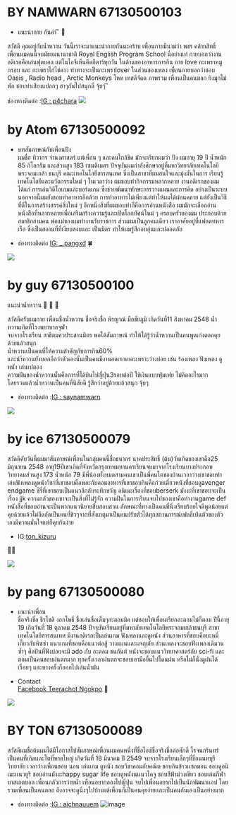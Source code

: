 
# BY NAMWARN 67130500103
* แนะนำกาย กันค่า  ิ ิ :biting_lip:

สวัสดี คุณอยู่กับน้ำหวาน วันนี้เราจะมาแนะนำกายกันนะคร้าบ เพื่อนกายมีนามว่า  พชร คล้ายสิทธิ์ เพื่อนผมคนนี้จบมัธยมนานาชาติ 
Royal English Program School นี่อย่างเท่ กายบอกว่างานอดิเรกคือเล่นฟุตบอล แต่ในไอจีเห็นดีดกีตาร์ทุกวัน ในด้านของอาหารการกิน
กาย love กะเพราหมูกรอบ และ กะเพราไก่ไข่ดาว ท่าทางจะเป็นกะเพราlover ในส่วนของเพลง เพื่อนกายบอกว่าชอบ 
Oasis , Radio head , Arctic Monkeys โหห เทสดีจัดด 
ภาพรวม เพื่อนเป็นคนตลก ยิงมุกไม่พัก ชอบทำเสียงแปลกๆ ฮาๆกันไปสนุกดี จุ้บๆ  ิ ิ

ช่องทางติดต่อ :[IG :  p4chara](https://www.instagram.com/p4chara/)
<img src="../main/Image/IMG_0406.jpeg"> 

# by Atom 67130500092

* บทสัมภาษณ์กับเพื่อนปัง<br>
ผมชื่อ ทิวากร จำนงศาสตร์ แต่เพื่อน ๆ และคนใกล้ชิด มักจะเรียกผมว่า ปัง ผมอายุ 19 ปี น้ำหนัก 85 กิโลกรัม และส่วนสูง 183 
เซนติเมตร ปัจจุบันผมกำลังศึกษาอยู่ที่มหาวิทยาลัยเทคโนโลยีพระจอมเกล้า ธนบุรี คณะเทคโนโลยีสารสนเทศ ซึ่งเป็นสาขาที่ผมสนใจและมุ่งมั่นในการ
เรียนรู้เทคโนโลยีและนวัตกรรมใหม่ ๆ ในเวลาว่าง ผมชอบทำกิจกรรมหลากหลาย งานอดิเรกของผม ได้แก่ การเล่นวิดีโอเกมและบอร์ดเกม ซึ่งช่วยพัฒนาทักษะการวางแผนและการคิด
อย่างเป็นระบบ นอกจากนี้ผมยังชอบทำอาหารอีกด้วย การทำอาหารไม่เพียงแต่ทำให้ผมได้ผ่อนคลาย แต่ยังเป็นวิธีที่ดีในการสร้างสรรค์สิ่งใหม่ ๆ 
อีกหนึ่งสิ่งที่ผมชอบทำก็คือการอ่านหนังสือ ผมมักจะเลือกอ่านหนังสือที่หลากหลายเพื่อเสริมสร้างความรู้และเปิดโลกทัศน์ใหม่ ๆ ครอบครัวของผม
ประกอบด้วยสมาชิกสามคน พ่อแม่ของผมทำงานรับราชการ ส่วนผมเป็นลูกคนเดียว เราอาศัยอยู่ที่แฟลตทหารเรือ ซึ่งเป็นสถานที่ที่เงียบสงบและ
เป็นมิตร ทำให้ผมรู้สึกอบอุ่นและปลอดภัย

* ช่องทางติดต่อ
[IG: _.pangxd](https://www.instagram.com/_.pangxd/) 🍀

<img src="../main/Image/pan.jpg"> 

# by guy 67130500100
แนะนำน้ำหวาน :selfie: :troll: :supervillain:

สวัสดีครับผมกาย เพื่อนชื่อน้ำหวาน ชื่อจริงชื่อ พิรญาณ์ มือชัยภูมิ เกิดวันที่11 สิงหาคม 2548 น้ำหวานเกิดที่โรงพยาบาลจุฬา <br>
จบจากโรงเรียน สาธิตมศวประสานมิตร พอได้สัมภาษณ์ ทำให้ได้รู้ว่าน้ำหวานเป็นคนพูดเก่งตลกคุยด้วยแล้วสนุก <br>
น้ำหวานเป็นคนที่ให้ความสำคัญกับการกิน60% <br>
และนำ้หวานยังบอกอีกว่าตัวเองนั้นเป็นคนมีงานอดเรกเยอะเพราะว่างบ่อย เช่น ร้องเพลง ฟังเพลง ดูหนัง เล่นเปตอง <br>
ความฝันของน้ำหวานนั้นคือการที่ได้บินไปญี่ปุ่น3รอบต่อปี ใช้เงินแบบฟุ่มเฟย ไม่คิดอะไรมาก <br>
โดยรวมแล้วน้ำหวานเป็นคนที่นิสัยดี รู้สึกว่าอยู่ด้วยแล้วสนุก จุ้บๆ <br>

* ช่องทางติดต่อ :[IG : saynamwarn](https://www.instagram.com/saynamwarn?igsh=MWkyMTY1Y2RndXBlZw==)
<img src="../Guy/Image/namwan.jpg"> 

# by ice 67130500079
สวัดดีคับวันนี้ผมมาสัมภาษณ์เพื่อนในกลุ่มคนนี้ชื่อธนากร นาคประสิทธิ์ (ต้น)วันเกิดของเขาคือ25 มิถุนายน 2548 อายุ19ปีเขาเกิดที่จังหวัดกรุงเทพมหานครเรียนจบมาจากโรงเรียนบางประกอบวิทยาคมส่วนสูง 173 น้ำหนัก 79 มีพี่น้องทั้งหมดสามคนเขาเป็นพี่คนโตของบ้านเวลาว่างเขาชอบทำเล่นฟังเพลงดูหนังวิชาที่เขาชอบคือพละกับคอมอาหารที่เขาชอบกินคือก๋วยเตี๋ยวหนังที่ชอบดูavenger endgame ซีรี่ที่เขาชอบเป็นแนวลึกลับระทึกขวัญ อนิเมะเรื่องที่ชอบberserk มังงะที่เขาชอบจะเป็นเรื่อง jjk ความกลัวของเขาจะเป็นสิ่งที่ไม่รู้จัก ความฝันในการเรียนจบไปของเขาคือทำงานgame def หนังสือที่ชอบอ่านจะเป็นพวกแนวนิยายสืบสอบสวน ลักษณะที่ทางเป็นคนที่นิ่งเรียบร้อยใจดีพูดน้อยแต่คุยด้วยแล้วไม่อึดอัดเป็นคนที่ชิวๆจากที่สังเกตุมาเป็นคนปรับตัวได้ทุกสถานการณ์เฟลลี่เป๋นตัวของตัวเองมีความมั่นใจแต่ก็คุยกันง่าย

* IG:[ton_kizuru](https://www.instagram.com/ton_kizuru/)

🙇‍♂️

<img src="../main/Image/ton.jpg">

# by pang 67130500080
* แนะนำเพื่อน <br>
ชื่อจริงชื่อ ธีรโชติ งอกโพธิ์ ชื่อเล่นชื่อเต็มๆอะตอมมิค แต่ชอบให้เพื่อนเรียกอะตอมไม่ก็ตอม ปีนี้อายุ 19 เกิดวันที่ 18 ตุลาคม 2548 ปัจจุบันเรียนอยู่ที่มหาลัยเทคโนโลยีพระจอมเกล้าธนบุรี สาขาเทคโนโลยีสารสนเทศ มีงานอดิเรกเป็นเล่นเกม ฟังเพลงและดูหนัง ส่วนอาหารที่ชอบคือบะหมี่เกี๊ยวกับพิซซ่า แนวเกมที่ชอบคือแนวต่อสู้ วางแผนและผจญภัย ส่วนเพลงจะชอบฟังเพลงเดิมวนซ้ำๆ ศิลปินที่ฟังบ่อยจะมี ado กับ อะตอม ชนกันต์ หนังจะชอบแนววิทยาศาสตร์กับ sci-fi และตอมเป็นคนชอบฝนตกมาก ทุกครั้งเวลาฝนตกจะชอบเอามือยื่นไปโดนฝน หรือไม่ก็นั่งดูฝนได้เรื่อยๆ และบางครั้งก็ออกไปเล่นน้ำฝน

* Contact<br>
[Facebook Teerachot Ngokpo](https://www.facebook.com/share/kdEDEFCEaxGEn9TB/?mibextid=qi2Omg) 🥇

<img src="../main/Image/atom.jpg">

# BY TON 67130500089
สวัสดีผมชื่อต้นผมได้มีโอกาสไปสัมภาษณ์เพื่อนผมคนหนึ่งที่ชื่อไอซ์ชื่อจริงชื่อต่อศักดิ์ โรจนกรินทร์ เป็นคนที่เกิดเเละโตที่หาดใหญ่ เกิดวันที่ 18 มีนาคม ปี 2549 จบจากโรงเรียนเล็กๆที่ชื่อนนทบุรี วิทยาลัย เวลาว่างเพื่อนชอบ นอน เล่นเกม ดูหนัง ชอบวิชาคอมกับคณิต ชอบกินข้าวเเซลมอน ชอบดูอนิเมะเเนวยูริ  ชอบอ่านมังงะhappy sugar life ชอบตูหนังนเเนวไคจู ชอบสีฟ้าม่วงเขียว ชอบเล่นกีฬาบาสเกตบอล เพื่อนกลัวการว่ายน้ำ เพื่อนอยากลองไปญี่ปุ่น  จบไปเพื่อนอยากไปเป็นนักพัฒนาเเอป โดยรวมเพื่อนเป็นคนตลก ถึงอาจจะดูนิ่งๆไปบ้างเเต่เพื่อนก็เป็นคนคุยง่ายเเละเป็นคนกันเองเป็นอย่างมาก

* ช่องทางติดต่อ :[IG :  aichnauuem](https://www.instagram.com/aichnauuem/)
![image](https://github.com/user-attachments/assets/c0f83027-f5ff-4561-964f-2fe57e113572)


